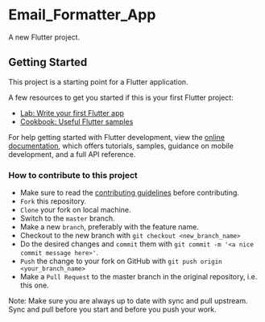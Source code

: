 # Email_Formatter_App

A new Flutter project.

## Getting Started

This project is a starting point for a Flutter application.

A few resources to get you started if this is your first Flutter project:

- [Lab: Write your first Flutter app](https://docs.flutter.dev/get-started/codelab)
- [Cookbook: Useful Flutter samples](https://docs.flutter.dev/cookbook)

For help getting started with Flutter development, view the
[online documentation](https://docs.flutter.dev/), which offers tutorials,
samples, guidance on mobile development, and a full API reference.


### How to contribute to this project

- Make sure to read the [contributing guidelines](CONTRIBUTING.md) before contributing.
- `Fork` this repository.
- `Clone` your fork on local machine.
- Switch to the `master` branch.
- Make a new `branch`, preferably with the feature name.
- Checkout to the new branch with `git checkout <new_branch_name>`
- Do the desired changes and `commit` them with `git commit -m '<a nice commit message here>'`.
- `Push` the change to your fork on GitHub with `git push origin <your_branch_name>`
- Make a `Pull Request` to the master branch in the original repository, i.e. this one.

Note: Make sure you are always up to date with sync and pull upstream. Sync and pull before you start and before you push your work.
